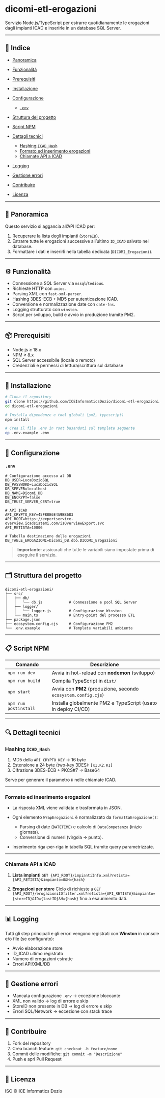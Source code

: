# dicomi-etl-erogazioni

Servizio Node.js/TypeScript per estrarre quotidianamente le erogazioni dagli impianti ICAD e inserirle in un database SQL Server.

---

## 📖 Indice

- [Panoramica](#panoramica)
- [Funzionalità](#funzionalità)
- [Prerequisiti](#prerequisiti)
- [Installazione](#installazione)
- [Configurazione](#configurazione)

  - [`.env`](#env)

- [Struttura del progetto](#struttura-del-progetto)
- [Script NPM](#script-npm)
- [Dettagli tecnici](#dettagli-tecnici)

  - [Hashing `ICAD_Hash`](#hashing-icad_hash)
  - [Formato ed inserimento erogazioni](#formato-ed-inserimento-erogazioni)
  - [Chiamate API a ICAD](#chiamate-api-a-icad)

- [Logging](#logging)
- [Gestione errori](#gestione-errori)
- [Contribuire](#contribuire)
- [Licenza](#licenza)

---

## 📜 Panoramica

Questo servizio si aggancia all’API ICAD per:

1. Recuperare la lista degli impianti (`StoreID`).
2. Estrarre tutte le erogazioni successive all’ultimo `ID_ICAD` salvato nel database.
3. Formattare i dati e inserirli nella tabella dedicata (`DICOMI_Erogazioni`).

---

## ⚙️ Funzionalità

- Connessione a SQL Server via `mssql`/`tedious`.
- Richieste HTTP con `axios`.
- Parsing XML con `fast-xml-parser`.
- Hashing 3DES-ECB + MD5 per autenticazione ICAD.
- Conversione e normalizzazione date con `date-fns`.
- Logging strutturato con `winston`.
- Script per sviluppo, build e avvio in produzione tramite PM2.

---

## 📦 Prerequisiti

- Node.js ≥ 18.x
- NPM ≥ 8.x
- SQL Server accessibile (locale o remoto)
- Credenziali e permessi di lettura/scrittura sul database

---

## 🚀 Installazione

```bash
# Clona il repository
git clone https://github.com/ICEInformaticsDozio/dicomi-etl-erogazioni.git
cd dicomi-etl-erogazioni

# Installa dipendenze e tool globali (pm2, typescript)
npm install

# Crea il file .env in root basandoti sul template seguente
cp .env.example .env
```

---

## 🔧 Configurazione

### `.env`

```env
# Configurazione accesso al DB
DB_USER=LucaDozioSQL
DB_PASSWORD=LucaDozioSQL
DB_SERVER=localhost
DB_NAME=Dicomi_DB
DB_ENCRYPT=false
DB_TRUST_SERVER_CERT=true

# API ICAD
API_CRYPTO_KEY=45F80B6E4A9BB683
API_ROOT=https://exportservice-overview.icadsistemi.com/isOverviewExport.svc
API_RETISTA=10006

# Tabella destinazione delle erogazioni
DB_TABLE_EROGAZIONI=Dicomi_DB.dbo.DICOMI_Erogazioni
```

> **Importante**: assicurati che tutte le variabili siano impostate prima di eseguire il servizio.

---

## 🗂️ Struttura del progetto

```text
dicomi-etl-erogazioni/
├── src/
│   ├── db/
│   │   └── db.js            # Connessione e pool SQL Server
│   ├── logger/
│   │   └── logger.js        # Configurazione Winston
│   └── main.ts              # Entry-point del processo ETL
├── package.json
├── ecosystem.config.cjs     # Configurazione PM2
└── .env.example             # Template variabili ambiente
```

---

## 📋 Script NPM

| Comando               | Descrizione                                                    |
| --------------------- | -------------------------------------------------------------- |
| `npm run dev`         | Avvia in hot-reload con **nodemon** (sviluppo)                 |
| `npm run build`       | Compila TypeScript in `dist/`                                  |
| `npm start`           | Avvia con **PM2** (produzione, secondo `ecosystem.config.cjs`) |
| `npm run postinstall` | Installa globalmente PM2 e TypeScript (usato in deploy CI/CD)  |

---

## 🔍 Dettagli tecnici

### Hashing `ICAD_Hash`

1. MD5 della `API_CRYPTO_KEY` → 16 byte
2. Estensione a 24 byte (two-key 3DES): `[K1,K2,K1]`
3. Cifrazione 3DES-ECB + PKCS#7 → Base64

Serve per generare il parametro `H` nelle chiamate ICAD.

---

### Formato ed inserimento erogazioni

- La risposta XML viene validata e trasformata in JSON.
- Ogni elemento `WrapErogazioni` è normalizzato da `formattaErogazione()`:

  - Parsing di date (`DATETIME`) e calcolo di `DataCompetenza` (inizio giornata).
  - Conversione di numeri (virgola → punto).

- Inserimento riga-per-riga in tabella SQL tramite query parametrizzate.

---

### Chiamate API a ICAD

1. **Lista impianti**
   `GET {API_ROOT}/impiantiInfo.xml?retista={API_RETISTA}&impianto=0&H={hash}`

2. **Erogazioni per store**
   Ciclo di richieste a
   `GET {API_ROOT}/erogazioniIDfilter.xml?retista={API_RETISTA}&impianto={storeID}&ID={lastID}&H={hash}`
   fino a esaurimento dati.

---

## 📊 Logging

Tutti gli step principali e gli errori vengono registrati con **Winston** in console e/o file (se configurato):

- Avvio elaborazione store
- ID_ICAD ultimo registrato
- Numero di erogazioni estratte
- Errori API/XML/DB

---

## 🚨 Gestione errori

- Mancata configurazione `.env` → eccezione bloccante
- XML non valido → log di errore e skip
- StoreID non presente in DB → log di errore e skip
- Errori SQL/Network → eccezione con stack trace

---

## 🤝 Contribuire

1. Fork del repository
2. Crea branch feature: `git checkout -b feature/nome`
3. Commit delle modifiche: `git commit -m "Descrizione"`
4. Push e apri Pull Request

---

## 📄 Licenza

ISC © ICE Informatics Dozio
